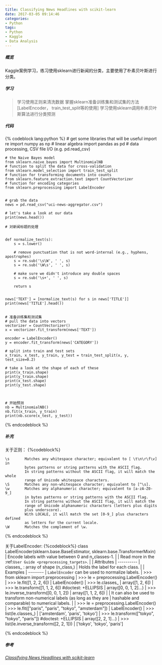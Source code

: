```yaml
---
title: Classifying News Headlines with scikit-learn
date: 2017-03-05 09:14:46
categories:
- Python
tags:
- Python
- Kaggle
- Data Analysis
---
```


##### 概览
Kaggle案例学习，练习使用sklearn进行新闻的分类，主要使用了朴素贝叶斯进行分类。

##### 学习
>学习使用正则来清洗数据
>掌握sklearn准备训练集和测试集的方法[LabelEncoder， train_test_split等的使用]
>学习使用sklearn调用朴素贝叶斯算法进行分类预测

##### 代码
{% codeblock lang:python %}
    # get some libraries that will be useful
    import re
    import numpy as np # linear algebra
    import pandas as pd # data processing, CSV file I/O (e.g. pd.read_csv)

    # the Naive Bayes model
    from sklearn.naive_bayes import MultinomialNB
    # function to split the data for cross-validation
    from sklearn.model_selection import train_test_split
    # function for transforming documents into counts
    from sklearn.feature_extraction.text import CountVectorizer
    # function for encoding categories
    from sklearn.preprocessing import LabelEncoder


    # grab the data
    news = pd.read_csv("uci-news-aggregator.csv")

    # let's take a look at our data
    print(news.head())

    # 对新闻标题的处理


    def normalize_text(s):
        s = s.lower()

        # remove punctuation that is not word-internal (e.g., hyphens, apostrophes)
        s = re.sub('\s\W', ' ', s)
        s = re.sub('\W\s', ' ', s)

        # make sure we didn't introduce any double spaces
        s = re.sub('\s+', ' ', s)

        return s


    news['TEXT'] = [normalize_text(s) for s in news['TITLE']]
    print(news['TITLE'].head())


    # 准备训练集和测试集
    # pull the data into vectors
    vectorizer = CountVectorizer()
    x = vectorizer.fit_transform(news['TEXT'])

    encoder = LabelEncoder()
    y = encoder.fit_transform(news['CATEGORY'])

    # split into train and test sets
    x_train, x_test, y_train, y_test = train_test_split(x, y, test_size=0.2)

    # take a look at the shape of each of these
    print(x_train.shape)
    print(y_train.shape)
    print(x_test.shape)
    print(y_test.shape)



    # 开始预测
    nb = MultinomialNB()
    nb.fit(x_train, y_train)
    print(nb.score(x_test, y_test))



{% endcodeblock %}

#####  补充
关于正则：
{%codeblock%}

    \s       Matches any whitespace character; equivalent to [ \t\n\r\f\v] in
             bytes patterns or string patterns with the ASCII flag.
             In string patterns without the ASCII flag, it will match the whole
             range of Unicode whitespace characters.
    \S       Matches any non-whitespace character; equivalent to [^\s].
    \w       Matches any alphanumeric character; equivalent to [a-zA-Z0-9_]
             in bytes patterns or string patterns with the ASCII flag.
             In string patterns without the ASCII flag, it will match the
             range of Unicode alphanumeric characters (letters plus digits
             plus underscore).
             With LOCALE, it will match the set [0-9_] plus characters defined
             as letters for the current locale.
    \W       Matches the complement of \w.

{% endcodeblock %}



关于LabelEncoder:
{%codeblock%}
    class LabelEncoder(sklearn.base.BaseEstimator, sklearn.base.TransformerMixin)
    |  Encode labels with value between 0 and n_classes-1.
    |
    |  Read more in the :ref:`User Guide <preprocessing_targets>`.
    |
    |  Attributes
    |  ----------
    |  classes_ : array of shape (n_class,)
    |      Holds the label for each class.
    |
    |  Examples
    |  --------
    |  `LabelEncoder` can be used to normalize labels.
    |  >>> from sklearn import preprocessing
    |  >>> le = preprocessing.LabelEncoder()
    |  >>> le.fit([1, 2, 2, 6])
    |  LabelEncoder()
    |  >>> le.classes_
    |  array([1, 2, 6])
    |  >>> le.transform([1, 1, 2, 6]) #doctest: +ELLIPSIS
    |  array([0, 0, 1, 2]...)
    |  >>> le.inverse_transform([0, 0, 1, 2])
    |  array([1, 1, 2, 6])
    |
    |  It can also be used to transform non-numerical labels (as long as they are
    |  hashable and comparable) to numerical labels.
    |
    |  >>> le = preprocessing.LabelEncoder()
    |  >>> le.fit(["paris", "paris", "tokyo", "amsterdam"])
    |  LabelEncoder()
    |  >>> list(le.classes_)
    |  ['amsterdam', 'paris', 'tokyo']
    |  >>> le.transform(["tokyo", "tokyo", "paris"]) #doctest: +ELLIPSIS
    |  array([2, 2, 1]...)
    |  >>> list(le.inverse_transform([2, 2, 1]))
    |  ['tokyo', 'tokyo', 'paris']

{% endcodeblock %}

##### 参考
[*Classifying News Headlines with scikit-learn*](https://www.kaggle.com/shenxiangzhuang/d/uciml/news-aggregator-dataset/classifying-news-headlines-with-scikit-learn/editnb)

